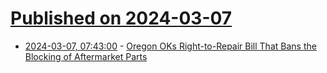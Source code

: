 # [Published on 2024-03-07](index.md)

* [2024-03-07, 07:43:00](https://soylentnews.org/article.pl?sid=24/03/06/0333247&from=rss) - [Oregon OKs Right-to-Repair Bill That Bans the Blocking of Aftermarket Parts](https://soylentnews.org/article.pl?sid=24/03/06/0333247&from=rss)
